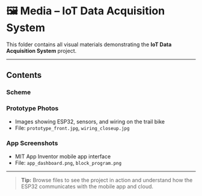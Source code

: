 # 🖼️ Media – IoT Data Acquisition System

This folder contains all visual materials demonstrating the **IoT Data Acquisition System** project.

---

## Contents

### Scheme

### Prototype Photos
- Images showing ESP32, sensors, and wiring on the trail bike  
- File: `prototype_front.jpg`, `wiring_closeup.jpg`

### App Screenshots
- MIT App Inventor mobile app interface 
- File: `app_dashboard.png`, `block_program.png`

---

> **Tip:** Browse files to see the project in action and understand how the ESP32 communicates with the mobile app and cloud.
